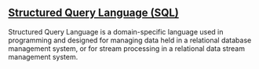 ## [Structured Query Language (SQL)](https://www.hackerrank.com/domains/sql)

<p>
Structured Query Language is a domain-specific language used in programming and designed for managing data held in a relational database management system, or for stream processing in a relational data stream management system. 
</p>
